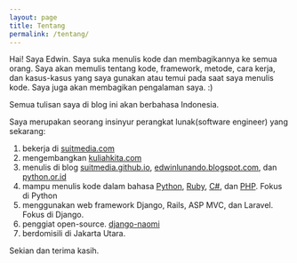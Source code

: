 ```yaml
---
layout: page
title: Tentang
permalink: /tentang/
---
```


Hai! Saya Edwin. Saya suka menulis kode dan membagikannya ke semua orang. Saya akan memulis tentang kode, framework, metode, cara kerja, dan kasus-kasus yang saya gunakan atau temui pada saat saya menulis kode. Saya juga akan membagikan pengalaman saya. :)

Semua tulisan saya di blog ini akan berbahasa Indonesia.

Saya merupakan seorang insinyur perangkat lunak(software engineer) yang sekarang:

1. bekerja di [suitmedia.com](http://suitmedia.com)
2. mengembangkan [kuliahkita.com](http://kuliahkita.com)
3. menulis di blog [suitmedia.github.io](https://suitmedia.github.io), [edwinlunando.blogspot.com](http://edwinlunando.blogspot.com), dan [python.or.id](http://python.or.id)
4. mampu menulis kode dalam bahasa [Python](http://python.org/), [Ruby](https://www.ruby-lang.org), [C#](http://en.wikipedia.org/wiki/C_Sharp_%28programming_language%29), dan [PHP](http://php.net/). Fokus di Python
5. menggunakan web framework Django, Rails, ASP MVC, dan Laravel. Fokus di Django.
6. penggiat open-source. [django-naomi](https://github.com/edwinlunando/django-naomi)
7. berdomisili di Jakarta Utara.

Sekian dan terima kasih.




